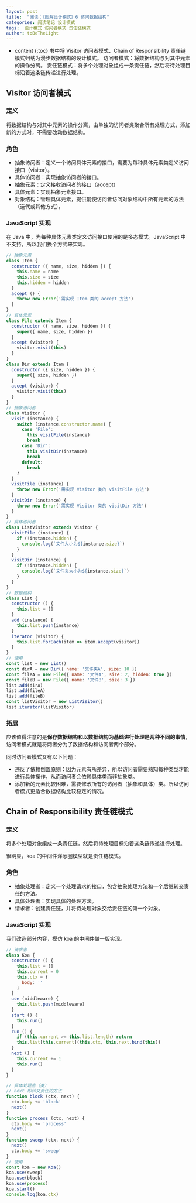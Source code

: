 ```yaml
---
layout: post
title:  "阅读：《图解设计模式》6 访问数据结构"
categories: 阅读笔记 设计模式
tags:  设计模式 访问者模式 责任链模式
author: toBeTheLight
---
```


* content
{:toc}
书中将 Visitor 访问者模式、Chain of Responsibility 责任链模式归纳为漫步数据结构的设计模式。
访问者模式：将数据结构与对其中元素的操作分离。
责任链模式：将多个处理对象组成一条责任链，然后将待处理目标沿着这条链传递进行处理。




## Visitor 访问者模式

### 定义

将数据结构与对其中元素的操作分离，由单独的访问者类聚合所有处理方式，添加新的方式时，不需要改动数据结构。

### 角色

* 抽象访问者：定义一个访问具体元素的接口，需要为每种具体元素类定义访问接口（visitor）。
* 具体访问者：实现抽象访问者的接口。
* 抽象元素：定义接收访问者的接口（accept）
* 具体元素：实现抽象元素接口。
* 对象结构：管理具体元素，提供能使访问者访问对象结构中所有元素的方法（迭代或其他方式）。

### JavaScript 实现

在 Java 中，为每种具体元素类定义访问接口使用的是多态模式。JavaScript 中不支持，所以我们换个方式来实现。

```javascript
// 抽象元素
class Item {
  constructor ({ name, size, hidden }) {
    this.name = name
    this.size = size
    this.hidden = hidden
  }
  accept () {
    throw new Error('需实现 Item 类的 accept 方法')
  }
}
// 具体元素
class File extends Item {
  constructor ({ name, size, hidden }) {
    super({ name, size, hidden })
  }
  accept (visitor) {
    visitor.visit(this)
  }
}
class Dir extends Item {
  constructor ({ size, hidden }) {
    super({ size, hidden })
  }
  accept (visitor) {
    visitor.visit(this)
  }
}
// 抽象访问者
class Visitor {
  visit (instance) {
    switch (instance.constructor.name) {
      case 'File':
        this.visitFile(instance)
        break
      case 'Dir':
        this.visitDir(instance)
        break
      default:
        break
    }
  }
  visitFile (instance) {
    throw new Error('需实现 Visitor 类的 visitFile 方法')
  }
  visitDir (instance) {
    throw new Error('需实现 Visitor 类的 visitDir 方法')
  }
}
// 具体访问者
class ListVisitor extends Visitor {
  visitFile (instance) {
    if (!instance.hidden) {
      console.log(`文件大小为${instance.size}`)
    }
  }
  visitDir (instance) {
    if (!instance.hidden) {
      console.log(`文件夹大小为${instance.size}`)
    }
  }
}
// 数据结构
class List {
  constructor () {
    this.list = []
  }
  add (instance) {
    this.list.push(instance)
  }
  iterator (visitor) {
    this.list.forEach(item => item.accept(visitor))
  }
}
// 使用
const list = new List()
const dirA = new Dir({ name: '文件夹A', size: 10 })
const fileA = new File({ name: '文件A', size: 2, hidden: true })
const fileB = new File({ name: '文件B', size: 3 })
list.add(dirA)
list.add(fileA)
list.add(fileB)
const listVisitor = new ListVisitor()
list.iterator(listVisitor)
```

### 拓展

应该值得注意的是**保存数据结构和以数据结构为基础进行处理是两种不同的事情**，访问者模式就是将两者分为了数据结构和访问者两个部分。

同时访问者模式又有以下问题：
* 违反了依赖倒置原则：因为元素有所差异，所以访问者需要熟知每种类型才能进行具体操作，从而访问者会依赖具体类而非抽象类。
* 添加新的元素比较困难，需要修改所有的访问者（抽象和具体）类。所以访问者模式更适合数据结构比较稳定的情况。

## Chain of Responsibility 责任链模式

### 定义

将多个处理对象组成一条责任链，然后将待处理目标沿着这条链传递进行处理。

很明显，koa 的中间件洋葱圈模型就是责任链模式。

### 角色

* 抽象处理者：定义一个处理请求的接口，包含抽象处理方法和一个后继转交责任的方法。
* 具体处理者：实现具体的处理方法。
* 请求者：创建责任链，并将待处理对象交给责任链的第一个对象。

### JavaScript 实现

我们改造部分内容，模仿 koa 的中间件做一版实现。

```js
// 请求者
class Koa {
  constructor () {
    this.list = []
    this.current = 0
    this.ctx = {
      body: ''
    }
  }
  use (middleware) {
    this.list.push(middleware)
  }
  start () {
    this.run()
  }
  run () {
    if (this.current >= this.list.length) return
    this.list[this.current](this.ctx, this.next.bind(this))
  }
  next () {
    this.current += 1
    this.run()
  }
}

// 具体处理者（类）
// next 即转交责任的方法
function block (ctx, next) {
  ctx.body += 'block'
  next()
}
function process (ctx, next) {
  ctx.body += 'process'
  next()
}
function sweep (ctx, next) {
  next()
  ctx.body += 'sweep'
}
// 使用
const koa = new Koa()
koa.use(sweep)
koa.use(block)
koa.use(process)
koa.start()
console.log(koa.ctx)
```
